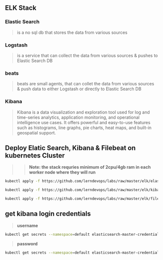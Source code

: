 ## ELK Stack

### Elastic Search 
> is a no sql db that stores the data from various sources

### Logstash 
> is a service that can collect the data from various sources & pushes to Elastic Search DB

### beats 
> beats are small agents, that can collet the data from various sources & push data to either Logstash or directly to Elastic Search DB

### Kibana
> Kibana is a data visualization and exploration tool used for log and time-series analytics, application monitoring, and operational intelligence use cases. It offers powerful and easy-to-use features such as histograms, line graphs, pie charts, heat maps, and built-in geospatial support.


## Deploy Elatic Search, Kibana & Filebeat on kubernetes Cluster 

>> **Note: the stack requries minimum of 2cpu/4gb ram in each worker node where they will run**

```sh
kubectl apply -f https://github.com/lerndevops/labs/raw/master/elk/elastic-search.yaml
```

```sh
kubectl apply -f https://github.com/lerndevops/labs/raw/master/elk/kibana.yaml
```

```sh
kubectl apply -f https://github.com/lerndevops/labs/raw/master/elk/filebeat.yaml
```

## get kibana login credentials 
> **username**
```sh
kubectl get secrets --namespace=default elasticsearch-master-credentials -ojsonpath='{.data.username}' | base64 -d ; echo
```

> **password**
```sh
kubectl get secrets --namespace=default elasticsearch-master-credentials -ojsonpath='{.data.password}' | base64 -d ; echo
```
